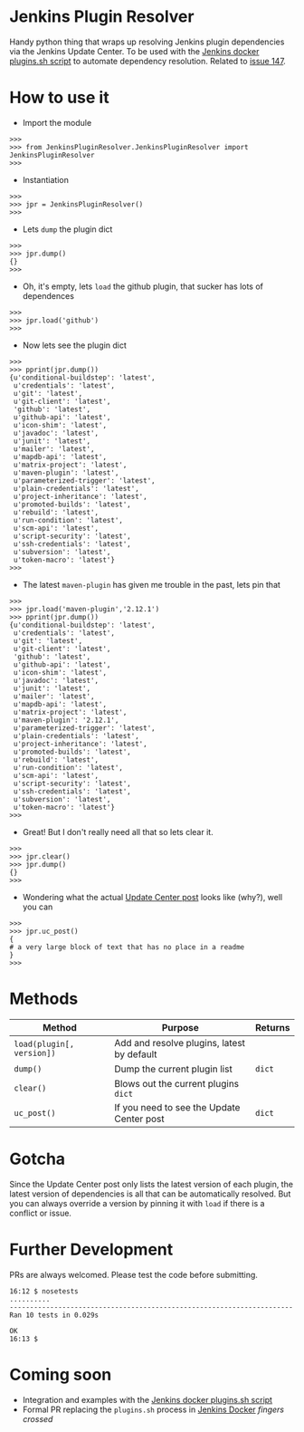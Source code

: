 # Jenkins Plugin Resolver #
Handy python thing that wraps up resolving Jenkins plugin dependencies via the Jenkins Update Center. To be used with the [Jenkins docker plugins.sh script](https://github.com/jenkinsci/docker/blob/master/plugins.sh) to automate dependency resolution. Related to [issue 147](https://github.com/jenkinsci/docker/issues/147).

# How to use it #
* Import the module
```
>>> 
>>> from JenkinsPluginResolver.JenkinsPluginResolver import JenkinsPluginResolver
>>> 
```
* Instantiation
```
>>> 
>>> jpr = JenkinsPluginResolver()
>>> 
```
* Lets `dump` the plugin dict
```
>>> 
>>> jpr.dump()
{}
>>>
```
* Oh, it's empty, lets `load` the github plugin, that sucker has lots of dependences
```
>>>  
>>> jpr.load('github')
>>> 
```
* Now lets see the plugin dict
```
>>> 
>>> pprint(jpr.dump())
{u'conditional-buildstep': 'latest',
 u'credentials': 'latest',
 u'git': 'latest',
 u'git-client': 'latest',
 'github': 'latest',
 u'github-api': 'latest',
 u'icon-shim': 'latest',
 u'javadoc': 'latest',
 u'junit': 'latest',
 u'mailer': 'latest',
 u'mapdb-api': 'latest',
 u'matrix-project': 'latest',
 u'maven-plugin': 'latest',
 u'parameterized-trigger': 'latest',
 u'plain-credentials': 'latest',
 u'project-inheritance': 'latest',
 u'promoted-builds': 'latest',
 u'rebuild': 'latest',
 u'run-condition': 'latest',
 u'scm-api': 'latest',
 u'script-security': 'latest',
 u'ssh-credentials': 'latest',
 u'subversion': 'latest',
 u'token-macro': 'latest'}
>>> 
```
* The latest `maven-plugin` has given me trouble in the past, lets pin that
```
>>> 
>>> jpr.load('maven-plugin','2.12.1')
>>> pprint(jpr.dump())
{u'conditional-buildstep': 'latest',
 u'credentials': 'latest',
 u'git': 'latest',
 u'git-client': 'latest',
 'github': 'latest',
 u'github-api': 'latest',
 u'icon-shim': 'latest',
 u'javadoc': 'latest',
 u'junit': 'latest',
 u'mailer': 'latest',
 u'mapdb-api': 'latest',
 u'matrix-project': 'latest',
 u'maven-plugin': '2.12.1',
 u'parameterized-trigger': 'latest',
 u'plain-credentials': 'latest',
 u'project-inheritance': 'latest',
 u'promoted-builds': 'latest',
 u'rebuild': 'latest',
 u'run-condition': 'latest',
 u'scm-api': 'latest',
 u'script-security': 'latest',
 u'ssh-credentials': 'latest',
 u'subversion': 'latest',
 u'token-macro': 'latest'}
>>> 
```
* Great! But I don't really need all that so lets clear it.
```
>>> 
>>> jpr.clear()
>>> jpr.dump()
{}
>>> 
```
* Wondering what the actual [Update Center post](https://updates.jenkins-ci.org/current/update-center.json) looks like (why?), well you can
```
>>> 
>>> jpr.uc_post()
{
# a very large block of text that has no place in a readme
}
>>> 
```

# Methods #
| Method                    | Purpose                                     | Returns |
|---------------------------|---------------------------------------------|---------|
| `load(plugin[, version])` | Add and resolve plugins, latest by default  |         |
| `dump()`                  | Dump the current plugin list                | `dict`  |
| `clear()`                 | Blows out the current plugins `dict`        |         |
| `uc_post()`               | If you need to see the Update Center post   | `dict`  |

# Gotcha #
Since the Update Center post only lists the latest version of each plugin, the latest version of dependencies is all that can be automatically resolved. But you can always override a version by pinning it with `load` if there is a conflict or issue.

# Further Development #
PRs are always welcomed. Please test the code before submitting.
```
16:12 $ nosetests
..........
----------------------------------------------------------------------
Ran 10 tests in 0.029s

OK
16:13 $ 
```

# Coming soon #
* Integration and examples with the [Jenkins docker plugins.sh script](https://github.com/jenkinsci/docker/blob/master/plugins.sh)
* Formal PR replacing the `plugins.sh` process in [Jenkins Docker](https://github.com/jenkinsci/docker) *fingers crossed*

